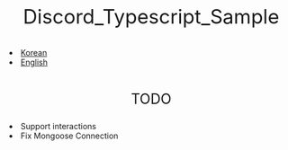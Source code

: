 <p style="font-size: 35px; text-align:center;">
    Discord_Typescript_Sample
</p>
<li><a href="./ReadMe/Korean.md">Korean</a></li>
<li><a href="./ReadMe/English.md">English</a></li>
<br/>
<p  style="font-size:25px; text-align:center;">
    TODO
</p>  
<li>Support interactions</li>
<li>Fix Mongoose Connection</li>